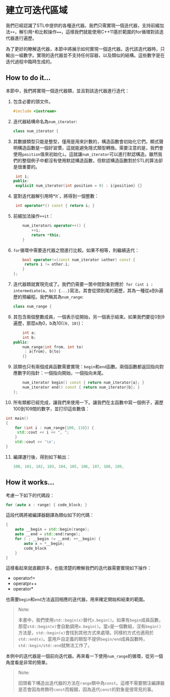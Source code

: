 # 建立可迭代區域

我們已經認識了STL中提供的各種迭代器。我們只需實現一個迭代器，支持前綴加法`++`，解引用`*`和比較操作`==`，這樣我們就能使用C++11基於範圍的for循環對該迭代器進行遍歷。

為了更好的瞭解迭代器，本節中將展示如何實現一個迭代器。迭代該迭代器時，只輸出一組數字。實現的迭代器並不支持任何容器，以及類似的結構。這些數字是在迭代過程中臨時生成的。

## How to do it...

本節中，我們將實現一個迭代器類，並且對該迭代器進行迭代：

1. 包含必要的頭文件。

   ```c++
   #include <iostream> 
   ```

2. 迭代器結構命名為`num_iterator`:

   ```c++
   class num_iterator { 
   ```

3. 其數據類型只能是整型，僅用是用來計數的，構造函數會初始化它們。顯式聲明構造函數是一個好習慣，這就能避免隱式類型轉換。需要注意的是，我們會使用`position`值來初始化`i`。這就讓`num_iterator`可以進行默認構造。雖然我們的整個例子中都沒有使用默認構造函數，但默認構造函數對於STL的算法卻是很重要的。

   ```c++
   	int i;
   public:
   	explicit num_iterator(int position = 0) : i{position} {}
   ```

4. 當對迭代器解引用時*it`，將得到一個整數：

   ```c++
   	int operator*() const { return i; }
   ```

5. 前綴加法操作`++it`：

   ```c++
       num_iterator& operator++() {
           ++i;
           return *this;
       }
   ```

6. `for`循環中需要迭代器之間進行比較。如果不相等，則繼續迭代：

   ```c++
       bool operator!=(const num_iterator &other) const {
       	return i != other.i;
       }
   };
   ```

7. 迭代器類就實現完成了。我們仍需要一箇中間對象對應於` for (int i : intermediate(a, b)) {...}`寫法，其會從頭到尾的遍歷，其為一種從a到b遍歷的預編程。我們稱其為`num_range`:

   ```c++
   class num_range {
   ```

8. 其包含兩個整數成員，一個表示從開始，另一個表示結束。如果我們要從0到9遍歷，那麼a為0，b為10(`[0, 10)`)：

   ```c++
       int a;
       int b;
   public:
       num_range(int from, int to)
       	: a{from}, b{to}
       {}
   ```

9. 該類也只有兩個成員函數需要實現：`begin`和`end`函數。兩個函數都返回指向對應數字的指針：一個指向開始，一個指向末尾。

   ```c++
       num_iterator begin() const { return num_iterator{a}; }
       num_iterator end() const { return num_iterator{b}; }
   };
   ```

10. 所有類都已經完成，讓我們來使用一下。讓我們在主函數中寫一個例子，遍歷100到109間的數字，並打印這些數值：

   ```c++
   int main()
   {
       for (int i : num_range{100, 110}) {
       	std::cout << i << ", ";
       }
       std::cout << '\n';
   }
   ```

11. 編譯運行後，得到如下輸出：

    ```c++
    100, 101, 102, 103, 104, 105, 106, 107, 108, 109,
    ```

## How it works...

考慮一下如下的代碼段：

```c++
for (auto x : range) { code_block; }
```

這段代碼將被編譯器翻譯為類似如下的代碼：

```c++
{
    auto __begin = std::begin(range);
    auto __end = std::end(range);
    for ( ; __begin != __end; ++__begin) {
        auto x = *__begin;
        code_block
    }
}
```

這樣看起來就直觀許多，也能清楚的瞭解我們的迭代器需要實現如下操作：

- operator!=
- operatpr++
- operator*

也需要`begin`和`end`方法返回相應的迭代器，用來確定開始和結束的範圍。

> Note:
>
> 本書中，我們使用`std::begin(x)`替代`x.begin()`。如果有`begin`成員函數，那麼`std::begin(x)`會自動調用`x.begin()`。當`x`是一個數組，沒有`begin()`方法是，`std::begin(x)`會找到其他方式來處理。同樣的方式也適用於`std::end(x)`。當用戶自定義的類型不提供`begin/end`成員函數時，`std::begin/std::end`就無法工作了。

本例中的迭代器是一個前向迭代器。再來看一下使用`num_range`的循環，從另一個角度看是非常的簡單。

> Note:
>
> 回頭看下構造出迭代器的方法在`range`類中為`const`。這裡不需要關注編譯器是否會因為修飾符`const`而報錯，因為迭代`const`的對象是很常見的事。

